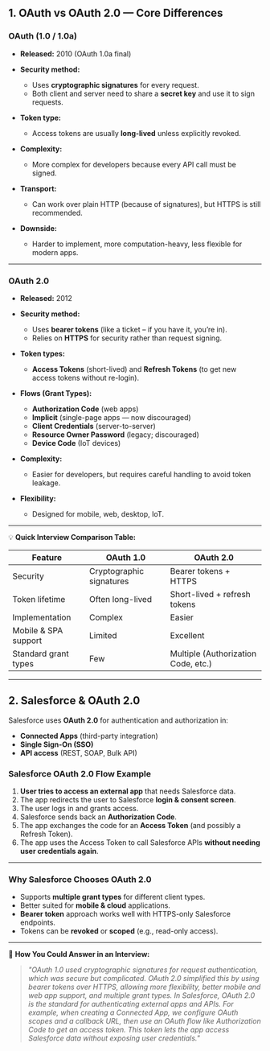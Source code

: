 ## **1. OAuth vs OAuth 2.0 — Core Differences**

### **OAuth (1.0 / 1.0a)**

* **Released:** 2010 (OAuth 1.0a final)
* **Security method:**

  * Uses **cryptographic signatures** for every request.
  * Both client and server need to share a **secret key** and use it to sign requests.
* **Token type:**

  * Access tokens are usually **long-lived** unless explicitly revoked.
* **Complexity:**

  * More complex for developers because every API call must be signed.
* **Transport:**

  * Can work over plain HTTP (because of signatures), but HTTPS is still recommended.
* **Downside:**

  * Harder to implement, more computation-heavy, less flexible for modern apps.

---

### **OAuth 2.0**

* **Released:** 2012
* **Security method:**

  * Uses **bearer tokens** (like a ticket – if you have it, you’re in).
  * Relies on **HTTPS** for security rather than request signing.
* **Token types:**

  * **Access Tokens** (short-lived) and **Refresh Tokens** (to get new access tokens without re-login).
* **Flows (Grant Types):**

  * **Authorization Code** (web apps)
  * **Implicit** (single-page apps — now discouraged)
  * **Client Credentials** (server-to-server)
  * **Resource Owner Password** (legacy; discouraged)
  * **Device Code** (IoT devices)
* **Complexity:**

  * Easier for developers, but requires careful handling to avoid token leakage.
* **Flexibility:**

  * Designed for mobile, web, desktop, IoT.

---

💡 **Quick Interview Comparison Table:**

| Feature              | OAuth 1.0                | OAuth 2.0                           |
| -------------------- | ------------------------ | ----------------------------------- |
| Security             | Cryptographic signatures | Bearer tokens + HTTPS               |
| Token lifetime       | Often long-lived         | Short-lived + refresh tokens        |
| Implementation       | Complex                  | Easier                              |
| Mobile & SPA support | Limited                  | Excellent                           |
| Standard grant types | Few                      | Multiple (Authorization Code, etc.) |

---

## **2. Salesforce & OAuth 2.0**

Salesforce uses **OAuth 2.0** for authentication and authorization in:

* **Connected Apps** (third-party integration)
* **Single Sign-On (SSO)**
* **API access** (REST, SOAP, Bulk API)

### **Salesforce OAuth 2.0 Flow Example**

1. **User tries to access an external app** that needs Salesforce data.
2. The app redirects the user to Salesforce **login & consent screen**.
3. The user logs in and grants access.
4. Salesforce sends back an **Authorization Code**.
5. The app exchanges the code for an **Access Token** (and possibly a Refresh Token).
6. The app uses the Access Token to call Salesforce APIs **without needing user credentials again**.

---

### **Why Salesforce Chooses OAuth 2.0**

* Supports **multiple grant types** for different client types.
* Better suited for **mobile & cloud** applications.
* **Bearer token** approach works well with HTTPS-only Salesforce endpoints.
* Tokens can be **revoked** or **scoped** (e.g., read-only access).

---

💬 **How You Could Answer in an Interview:**

> *"OAuth 1.0 used cryptographic signatures for request authentication, which was secure but complicated. OAuth 2.0 simplified this by using bearer tokens over HTTPS, allowing more flexibility, better mobile and web app support, and multiple grant types.
> In Salesforce, OAuth 2.0 is the standard for authenticating external apps and APIs. For example, when creating a Connected App, we configure OAuth scopes and a callback URL, then use an OAuth flow like Authorization Code to get an access token. This token lets the app access Salesforce data without exposing user credentials."*

